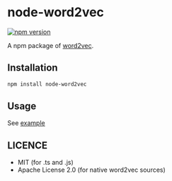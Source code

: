 # node-word2vec

[![npm version](https://badge.fury.io/js/node-word2vec.svg)](https://badge.fury.io/js/node-word2vec)

A npm package of [word2vec](https://code.google.com/archive/p/word2vec/).

## Installation
```bash
npm install node-word2vec
```

## Usage
See [example](./example)

## LICENCE
- MIT (for .ts and .js)
- Apache License 2.0 (for native word2vec sources)
